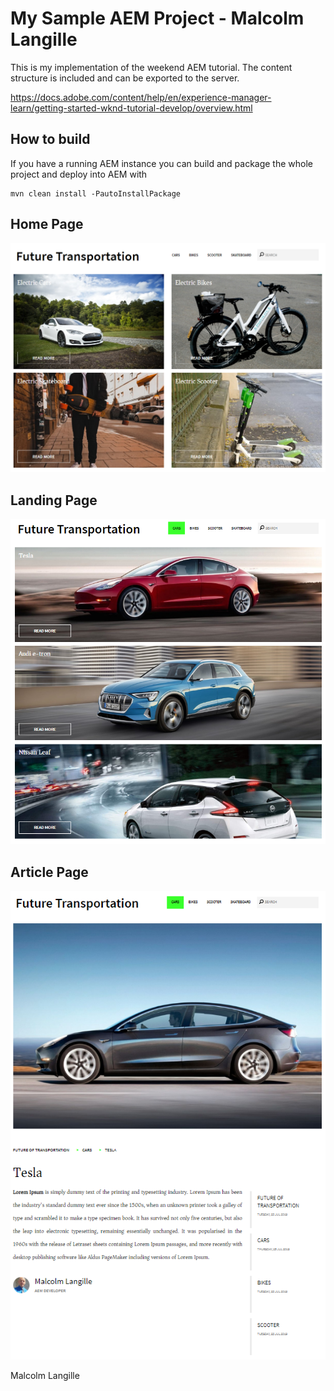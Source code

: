 # My Sample AEM Project - Malcolm Langille

This is my implementation of the weekend AEM tutorial. The content structure is included 
and can be exported to the server.

https://docs.adobe.com/content/help/en/experience-manager-learn/getting-started-wknd-tutorial-develop/overview.html

## How to build

If you have a running AEM instance you can build and package the whole project and deploy into AEM with  

    mvn clean install -PautoInstallPackage
    
## Home Page

![Home Page](screenshot_1_home.png)

## Landing Page

![Cars Landing Page](screenshot_2_cars.png)

## Article Page

![Cars Tesla Article](screenshot_3_car_tesla.png)

Malcolm Langille
